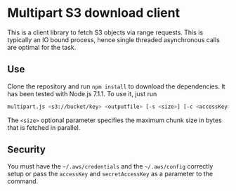 # Multipart S3 download client
This is a client library to fetch S3 objects via range requests. 
This is typically an IO bound process, hence single threaded asynchronous calls are optimal for the task.
## Use
Clone the repository and run `npm install` to download the dependencies.
It has been tested with Node.js 7.1.1.
To use it, just run 

```bash
multipart.js <s3://bucket/key> <outputfile> [-s <size>] [-c <accessKey>/<secretAccessKey>]
```
The `<size>` optional parameter specifies the maximum chunk size in bytes that is fetched in parallel.

## Security

You must have the `~/.aws/credentials` and the `~/.aws/config` correctly setup or pass the `accessKey` and `secretAccessKey` as a parameter to the command.
